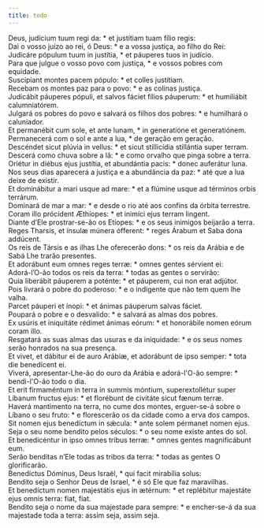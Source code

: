```yaml
---
title: todo
---
```

<div class="dropcap text-justify">Deus, judícium tuum regi da: * et justítiam tuam fílio regis:</div>
<div class="dropcap text-justify">Dai o vosso juízo ao rei, ó Deus: * e a vossa justiça, ao filho do Rei:</div>
<div class="text-justify">Judicáre pópulum tuum in justítia, * et páuperes tuos in judício.</div>
<div class="text-justify">Para que julgue o vosso povo com justiça, * e vossos pobres com equidade.</div>
<div class="text-justify">Suscípiant montes pacem pópulo: * et colles justítiam.</div>
<div class="text-justify">Recebam os montes paz para o povo: * e as colinas justiça.</div>
<div class="text-justify">Judicábit páuperes pópuli, et salvos fáciet fílios páuperum: * et humiliábit calumniatórem.</div>
<div class="text-justify">Julgará os pobres do povo e salvará os filhos dos pobres: * e humilhará o caluniador.</div>
<div class="text-justify">Et permanébit cum sole, et ante lunam, * in generatióne et generatiónem.</div>
<div class="text-justify">Permanecerá com o sol e ante a lua, * de geração em geração.</div>
<div class="text-justify">Descéndet sicut plúvia in vellus: * et sicut stillicídia stillántia super terram.</div>
<div class="text-justify">Descerá como chuva sobre a lã: * e como orvalho que pinga sobre a terra.</div>
<div class="text-justify">Oriétur in diébus ejus justítia, et abundántia pacis: * donec auferátur luna.</div>
<div class="text-justify">Nos seus dias aparecerá a justiça e a abundância da paz: * até que a lua deixe de existir.</div>
<div class="text-justify">Et dominábitur a mari usque ad mare: * et a flúmine usque ad términos orbis terrárum.</div>
<div class="text-justify">Dominará de mar a mar: * e desde o rio até aos confins da órbita terrestre.</div>
<div class="text-justify">Coram illo prócident Æthíopes: * et inimíci ejus terram lingent.</div>
<div class="text-justify">Diante d’Ele prostrar-se-ão os Etíopes: * e os seus inimigos beijarão a terra.</div>
<div class="text-justify">Reges Tharsis, et ínsulæ múnera ófferent: * reges Árabum et Saba dona addúcent.</div>
<div class="text-justify">Os reis de Társis e as ilhas Lhe oferecerão dons: * os reis da Arábia e de Sabá Lhe trarão presentes.</div>
<div class="text-justify">Et adorábunt eum omnes reges terræ: * omnes gentes sérvient ei:</div>
<div class="text-justify">Adorá-l’O-ão todos os reis da terra: * todas as gentes o servirão:</div>
<div class="text-justify">Quia liberábit páuperem a poténte: * et páuperem, cui non erat adjútor.</div>
<div class="text-justify">Pois livrará o pobre do poderoso: * e o indigente que não tem quem lhe valha.</div>
<div class="text-justify">Parcet páuperi et ínopi: * et ánimas páuperum salvas fáciet.</div>
<div class="text-justify">Poupará o pobre e o desvalido: * e salvará as almas dos pobres.</div>
<div class="text-justify">Ex usúris et iniquitáte rédimet ánimas eórum: * et honorábile nomen eórum coram illo.</div>
<div class="text-justify">Resgatará as suas almas das usuras e da iniquidade: * e os seus nomes serão honrados na sua presença.</div>
<div class="text-justify">Et vivet, et dábitur ei de auro Arábiæ, et adorábunt de ipso semper: * tota die benedícent ei.</div>
<div class="text-justify">Viverá, apresentar-Lhe-ão do ouro da Arábia e adorá-l'O-ão sempre: * bendi-l'O-ão todo o dia.</div>
<div class="text-justify">Et erit firmaméntum in terra in summis móntium, superextollétur super Líbanum fructus ejus: * et florébunt de civitáte sicut fænum terræ.</div>
<div class="text-justify">Haverá mantimento na terra, no cume dos montes, erguer-se-á sobre o Líbano o seu fruto: * e florescerão os da cidade como a erva dos campos.</div>
<div class="text-justify">Sit nomen ejus benedíctum in sǽcula: * ante solem pérmanet nomen ejus.</div>
<div class="text-justify">Seja o seu nome bendito pelos séculos: * o seu nome existe antes do sol.</div>
<div class="text-justify">Et benedicéntur in ipso omnes tribus terræ: * omnes gentes magnificábunt eum.</div>
<div class="text-justify">Serão benditas n’Ele todas as tribos da terra: * todas as gentes O glorificarão.</div>
<div class="text-justify">Benedíctus Dóminus, Deus Israël, * qui facit mirabília solus:</div>
<div class="text-justify">Bendito seja o Senhor Deus de Israel, * é só Ele que faz maravilhas.</div>
<div class="text-justify">Et benedíctum nomen majestátis ejus in ætérnum: * et replébitur majestáte ejus omnis terra: fiat, fiat.</div>
<div class="text-justify">Bendito seja o nome da sua majestade para sempre: * e encher-se-á da sua majestade toda a terra: assim seja, assim seja.</div>
